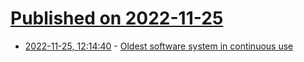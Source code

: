 # [Published on 2022-11-25](index.md)

* [2022-11-25, 12:14:40](https://news.ycombinator.com/item?id=33741685) - [Oldest software system in continuous use](https://www.guinnessworldrecords.com/world-records/636196-oldest-software-system-in-continuous-use)
